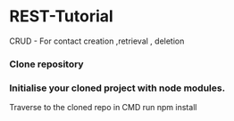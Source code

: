 # REST-Tutorial
CRUD - For contact creation ,retrieval , deletion

### Clone repository

### Initialise your cloned project with node modules.
Traverse to the cloned repo in CMD
run npm install


